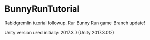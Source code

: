 # BunnyRunTutorial
Rabidgremlin tutorial followup. Run Bunny Run game. Branch update!

Unity version used initially: 2017.3.0 (Unity 2017.3.0f3)
